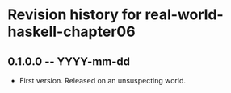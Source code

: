 # Revision history for real-world-haskell-chapter06

## 0.1.0.0 -- YYYY-mm-dd

* First version. Released on an unsuspecting world.

